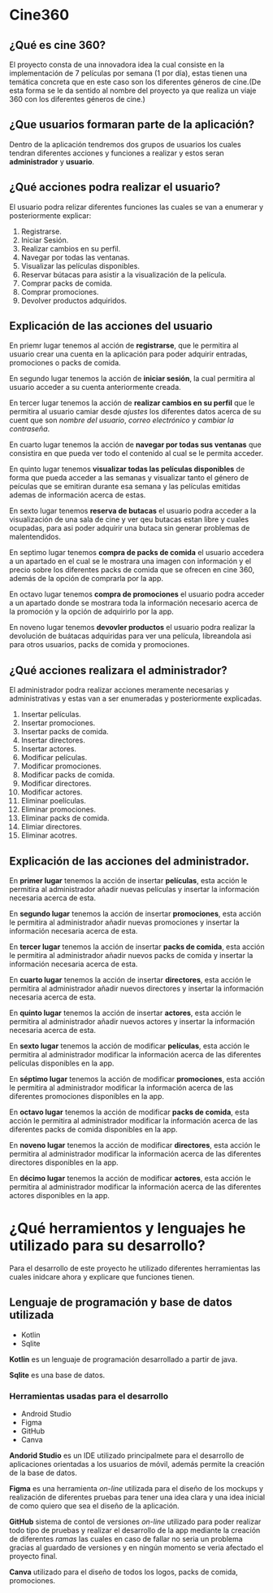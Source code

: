# Cine360

## ¿Qué es cine 360?

El proyecto consta de una innovadora idea la cual consiste en la implementación de 7 películas por semana (1 por día), estas tienen una temática concreta que en este caso son los diferentes géneros de cine.(De esta forma se le da sentido al nombre del proyecto ya que realiza un viaje 360 con los diferentes géneros de cine.)

## ¿Que usuarios formaran parte de la aplicación?

Dentro de la aplicación tendremos dos grupos de usuarios los cuales tendran diferentes acciones y funciones a realizar y estos seran __administrador__ y __usuario__.

## ¿Qué acciones podra realizar el usuario?

El usuario podra relizar diferentes funciones las cuales se van a enumerar y posteriormente explicar:

1. Registrarse.
2. Iniciar Sesión.
3. Realizar cambios en su perfil.
4. Navegar por todas las ventanas.
5. Visualizar las películas disponibles.
6. Reservar bútacas para asistir a la visualización de la película.
7. Comprar packs de comida.
8. Comprar promociones.
9. Devolver productos adquiridos.

## Explicación de las acciones del usuario

En priemr lugar tenemos al acción de __registrarse__, que le permitira al usuario crear una cuenta en la aplicación para poder adquirir entradas, promociones o packs de comida.

En segundo lugar tenemos la acción de __iniciar sesión__, la cual permitira al usuario acceder a su cuenta anteriormente creada.

En tercer lugar tenemos la acción de __realizar cambios en su perfil__ que le permitira al usuario camiar desde _ajustes_ los diferentes datos acerca de su cuent que son _nombre del usuario_, _correo electrónico_ y _cambiar la contraseña_.

En cuarto lugar tenemos la acción de __navegar por todas sus ventanas__ que consistira en que pueda ver todo el contenido al cual se le permita acceder.

En quinto lugar tenemos __visualizar todas las películas disponibles__ de forma que pueda acceder a las semanas y visualizar tanto el género de peículas que se emitiran durante esa semana y las películas emitidas ademas de información acerca de estas.

En sexto lugar tenemos __reserva de butacas__ el usuario podra acceder a la visualización de una sala de cine y ver qeu butacas estan libre y cuales ocupadas, para asi poder adquirir una butaca sin generar problemas de malentendidos.

En septimo lugar tenemos __compra de packs de comida__ el usuario accedera a un apartado en el cual se le mostrara una imagen con información y el precio sobre los diferentes packs de comida que se ofrecen en cine 360, además de la opción de comprarla por la app.

En octavo lugar tenemos __compra de promociones__ el usuario podra acceder a un apartado donde se mostrara toda la información necesario acerca de la promoción y la opción de adquirirlo por la app.

En noveno lugar tenemos __devovler productos__ el usuario podra realizar la devolución de buátacas adquiridas para ver una película, libreandola asi para otros usuarios, packs de comida y promociones.


## ¿Qué acciones realizara el administrador?

El administrador podra realizar acciones meramente necesarias y administrativas y estas van a ser enumeradas y posteriormente explicadas.

1. Insertar películas.
2. Insertar promociones.
3. Insertar packs de comida. 
4. Insertar directores.
5. Insertar actores.
6. Modificar películas.
7. Modificar promociones.
8. Modificar packs de comida.
9. Modificar directores.
10. Modificar actores.
11. Eliminar poelículas.
12. Eliminar promociones.
13. Eliminar packs de comida.
14. Elimiar directores.
15. Eliminar acotres.

## Explicación de las acciones del administrador.

En __primer lugar__ tenemos la acción de insertar __películas__, esta acción le permitira al administrador añadir nuevas películas y insertar la información necesaria acerca de esta.

En __segundo lugar__ tenemos la acción de insertar __promociones__, esta acción le permitira al administrador añadir nuevas promociones y insertar la información necesaria acerca de esta.

En __tercer lugar__ tenemos la acción de insertar __packs de comida__, esta acción le permitira al administrador añadir nuevos packs de comida y insertar la información necesaria acerca de esta.

En __cuarto lugar__ tenemos la acción de insertar __directores__, esta acción le permitira al administrador añadir nuevos directores y insertar la información necesaria acerca de esta.

En __quinto lugar__ tenemos la acción de insertar __actores__, esta acción le permitira al administrador añadir nuevos actores y insertar la información necesaria acerca de esta.

En __sexto lugar__ tenemos la acción de modificar __películas__, esta acción le permitira al administrador modificar la información acerca de las diferentes películas disponibles en la app.


En __séptimo lugar__ tenemos la acción de modificar __promociones__, esta acción le permitira al administrador modificar la información acerca de las diferentes promociones disponibles en la app.

En __octavo lugar__ tenemos la acción de modificar  __packs de comida__, esta acción le permitira al administrador modificar la información acerca de las diferentes packs de comida disponibles en la app.

En __noveno lugar__ tenemos la acción de modificar  __directores__, esta acción le permitira al administrador modificar la información acerca de las diferentes directores disponibles en la app.

En __décimo lugar__ tenemos la acción de modificar  __actores__, esta acción le permitira al administrador modificar la información acerca de las diferentes actores disponibles en la app.


# ¿Qué herramientos y lenguajes he utilizado para su desarrollo?

Para el desarrollo de este proyecto he utilizado diferentes herramientas las cuales inidcare ahora y explicare que funciones tienen.

## Lenguaje de programación y base de datos utilizada

- Kotlin
- Sqlite

__Kotlin__ es un lenguaje de programación desarrollado a partir de java.

__Sqlite__ es una base de datos.


### Herramientas usadas para el desarrollo

- Android Studio
- Figma
- GitHub
- Canva

__Andorid Studio__ es un IDE utilizado principalmete para el desarrollo de aplicaciones orientadas a los usuarios de móvil, además permite la creación de la base de datos.

__Figma__ es una herramienta _on-line_ utilizada para el diseño de los mockups y realización de diferentes pruebas para tener una idea clara y una idea inicial de como quiero que sea el diseño de la aplicación.

__GitHub__ sistema de contol de versiones _on-line_ utilizado para poder realizar todo tipo de pruebas y realizar el desarrollo de la app mediante la creación de diferentes _ramas_ las cuales en caso de fallar no seria un problema gracias al guardado de versiones y en ningún momento se veria afectado el proyecto final.

__Canva__ utilizado para el diseño de todos los logos, packs de comida, promociones.
